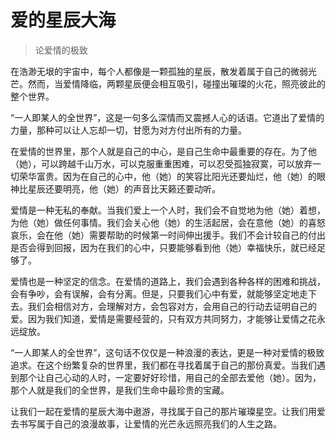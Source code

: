 # 爱的星辰大海
> 论爱情的极致

在浩渺无垠的宇宙中，每个人都像是一颗孤独的星辰，散发着属于自己的微弱光芒。然而，当爱情降临，两颗星辰便会相互吸引，碰撞出璀璨的火花，照亮彼此的整个世界。

“一人即某人的全世界”，这是一句多么深情而又震撼人心的话语。它道出了爱情的力量，那种可以让人忘却一切，甘愿为对方付出所有的力量。

在爱情的世界里，那个人就是自己的中心，是自己生命中最重要的存在。为了他（她），可以跨越千山万水，可以克服重重困难，可以忍受孤独寂寞，可以放弃一切荣华富贵。因为在自己的心中，他（她）的笑容比阳光还要灿烂，他（她）的眼神比星辰还要明亮，他（她）的声音比天籁还要动听。

爱情是一种无私的奉献。当我们爱上一个人时，我们会不自觉地为他（她）着想，为他（她）做任何事情。我们会关心他（她）的生活起居，会在意他（她）的喜怒哀乐，会在他（她）需要帮助的时候第一时间伸出援手。我们不会计较自己的付出是否会得到回报，因为在我们的心中，只要能够看到他（她）幸福快乐，就已经足够了。

爱情也是一种坚定的信念。在爱情的道路上，我们会遇到各种各样的困难和挑战，会有争吵，会有误解，会有分离。但是，只要我们心中有爱，就能够坚定地走下去。我们会相信对方，会理解对方，会包容对方，会用自己的行动去证明自己的爱。因为我们知道，爱情是需要经营的，只有双方共同努力，才能够让爱情之花永远绽放。

“一人即某人的全世界”，这句话不仅仅是一种浪漫的表达，更是一种对爱情的极致追求。在这个纷繁复杂的世界里，我们都在寻找着属于自己的那份真爱。当我们遇到那个让自己心动的人时，一定要好好珍惜，用自己的全部去爱他（她）。因为，那个人就是我们的全世界，是我们生命中最珍贵的宝藏。

让我们一起在爱情的星辰大海中遨游，寻找属于自己的那片璀璨星空。让我们用爱去书写属于自己的浪漫故事，让爱情的光芒永远照亮我们的人生之路。